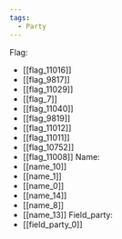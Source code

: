 ```yaml
---
tags:
  - Party
---
```

Flag:
- [[flag_11016]]
- [[flag_9817]]
- [[flag_11029]]
- [[flag_7]]
- [[flag_11040]]
- [[flag_9819]]
- [[flag_11012]]
- [[flag_11011]]
- [[flag_10752]]
- [[flag_11008]]
Name:
- [[name_10]]
- [[name_1]]
- [[name_0]]
- [[name_14]]
- [[name_8]]
- [[name_13]]
Field_party:
- [[field_party_0]]

